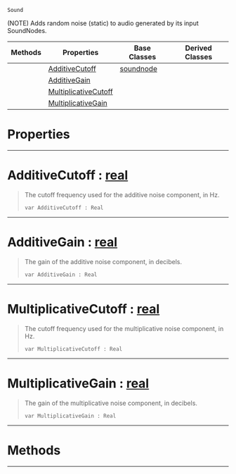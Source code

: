  `Sound`

(NOTE) Adds random noise (static) to audio generated by its input SoundNodes.

|Methods|Properties|Base Classes|Derived Classes|
|---|---|---|---|
| |[ AdditiveCutoff](https://github.com/ArendDanielek/ZeroDocsTest/blob/master/code_reference/class_reference/addnoisenode.markdown#additivecutoff-zero-engi)|[soundnode](https://github.com/ArendDanielek/ZeroDocsTest/blob/master/code_reference/class_reference/soundnode.markdown)| |
| |[ AdditiveGain](https://github.com/ArendDanielek/ZeroDocsTest/blob/master/code_reference/class_reference/addnoisenode.markdown#additivegain-zero-engine)| | |
| |[ MultiplicativeCutoff](https://github.com/ArendDanielek/ZeroDocsTest/blob/master/code_reference/class_reference/addnoisenode.markdown#multiplicativecutoff-zer)| | |
| |[ MultiplicativeGain](https://github.com/ArendDanielek/ZeroDocsTest/blob/master/code_reference/class_reference/addnoisenode.markdown#multiplicativegain-zero)| | |


 #  Properties


---  
 #  AdditiveCutoff : [real](https://github.com/ArendDanielek/ZeroDocsTest/blob/master/code_reference/zilch_base_types/real.markdown)

> The cutoff frequency used for the additive noise component, in Hz.
> ``` lang=cpp, name=Zilch
> var AdditiveCutoff : Real


---  
 #  AdditiveGain : [real](https://github.com/ArendDanielek/ZeroDocsTest/blob/master/code_reference/zilch_base_types/real.markdown)

> The gain of the additive noise component, in decibels.
> ``` lang=cpp, name=Zilch
> var AdditiveGain : Real


---  
 #  MultiplicativeCutoff : [real](https://github.com/ArendDanielek/ZeroDocsTest/blob/master/code_reference/zilch_base_types/real.markdown)

> The cutoff frequency used for the multiplicative noise component, in Hz.
> ``` lang=cpp, name=Zilch
> var MultiplicativeCutoff : Real


---  
 #  MultiplicativeGain : [real](https://github.com/ArendDanielek/ZeroDocsTest/blob/master/code_reference/zilch_base_types/real.markdown)

> The gain of the multiplicative noise component, in decibels.
> ``` lang=cpp, name=Zilch
> var MultiplicativeGain : Real


---  
 #  Methods


---  
 
  
  
  
  
  
  
  

 